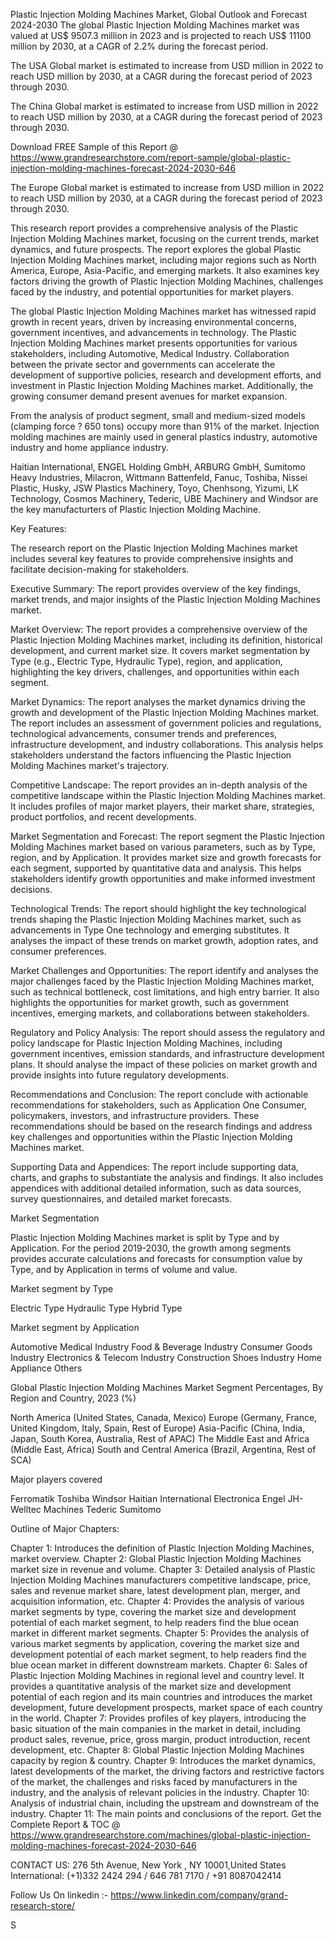 Plastic Injection Molding Machines Market, Global Outlook and Forecast 2024-2030
The global Plastic Injection Molding Machines market was valued at US$ 9507.3 million in 2023 and is projected to reach US$ 11100 million by 2030, at a CAGR of 2.2% during the forecast period.

The USA Global market is estimated to increase from USD million in 2022 to reach USD million by 2030, at a CAGR during the forecast period of 2023 through 2030.

The China Global market is estimated to increase from USD million in 2022 to reach USD million by 2030, at a CAGR during the forecast period of 2023 through 2030.

Download FREE Sample of this Report @ https://www.grandresearchstore.com/report-sample/global-plastic-injection-molding-machines-forecast-2024-2030-646

The Europe Global market is estimated to increase from USD million in 2022 to reach USD million by 2030, at a CAGR during the forecast period of 2023 through 2030.

This research report provides a comprehensive analysis of the Plastic Injection Molding Machines market, focusing on the current trends, market dynamics, and future prospects. The report explores the global Plastic Injection Molding Machines market, including major regions such as North America, Europe, Asia-Pacific, and emerging markets. It also examines key factors driving the growth of Plastic Injection Molding Machines, challenges faced by the industry, and potential opportunities for market players.

The global Plastic Injection Molding Machines market has witnessed rapid growth in recent years, driven by increasing environmental concerns, government incentives, and advancements in technology. The Plastic Injection Molding Machines market presents opportunities for various stakeholders, including Automotive, Medical Industry. Collaboration between the private sector and governments can accelerate the development of supportive policies, research and development efforts, and investment in Plastic Injection Molding Machines market. Additionally, the growing consumer demand present avenues for market expansion.

From the analysis of product segment, small and medium-sized models (clamping force ? 650 tons) occupy more than 91% of the market. Injection molding machines are mainly used in general plastics industry, automotive industry and home appliance industry.

Haitian International, ENGEL Holding GmbH, ARBURG GmbH, Sumitomo Heavy Industries, Milacron, Wittmann Battenfeld, Fanuc, Toshiba, Nissei Plastic, Husky, JSW Plastics Machinery, Toyo, Chenhsong, Yizumi, LK Technology, Cosmos Machinery, Tederic, UBE Machinery and Windsor are the key manufacturters of Plastic Injection Molding Machine.

Key Features:

The research report on the Plastic Injection Molding Machines market includes several key features to provide comprehensive insights and facilitate decision-making for stakeholders.

Executive Summary: The report provides overview of the key findings, market trends, and major insights of the Plastic Injection Molding Machines market.

Market Overview: The report provides a comprehensive overview of the Plastic Injection Molding Machines market, including its definition, historical development, and current market size. It covers market segmentation by Type (e.g., Electric Type, Hydraulic Type), region, and application, highlighting the key drivers, challenges, and opportunities within each segment.

Market Dynamics: The report analyses the market dynamics driving the growth and development of the Plastic Injection Molding Machines market. The report includes an assessment of government policies and regulations, technological advancements, consumer trends and preferences, infrastructure development, and industry collaborations. This analysis helps stakeholders understand the factors influencing the Plastic Injection Molding Machines market's trajectory.

Competitive Landscape: The report provides an in-depth analysis of the competitive landscape within the Plastic Injection Molding Machines market. It includes profiles of major market players, their market share, strategies, product portfolios, and recent developments.

Market Segmentation and Forecast: The report segment the Plastic Injection Molding Machines market based on various parameters, such as by Type, region, and by Application. It provides market size and growth forecasts for each segment, supported by quantitative data and analysis. This helps stakeholders identify growth opportunities and make informed investment decisions.

Technological Trends: The report should highlight the key technological trends shaping the Plastic Injection Molding Machines market, such as advancements in Type One technology and emerging substitutes. It analyses the impact of these trends on market growth, adoption rates, and consumer preferences.

Market Challenges and Opportunities: The report identify and analyses the major challenges faced by the Plastic Injection Molding Machines market, such as technical bottleneck, cost limitations, and high entry barrier. It also highlights the opportunities for market growth, such as government incentives, emerging markets, and collaborations between stakeholders.

Regulatory and Policy Analysis: The report should assess the regulatory and policy landscape for Plastic Injection Molding Machines, including government incentives, emission standards, and infrastructure development plans. It should analyse the impact of these policies on market growth and provide insights into future regulatory developments.

Recommendations and Conclusion: The report conclude with actionable recommendations for stakeholders, such as Application One Consumer, policymakers, investors, and infrastructure providers. These recommendations should be based on the research findings and address key challenges and opportunities within the Plastic Injection Molding Machines market.

Supporting Data and Appendices: The report include supporting data, charts, and graphs to substantiate the analysis and findings. It also includes appendices with additional detailed information, such as data sources, survey questionnaires, and detailed market forecasts.

Market Segmentation

Plastic Injection Molding Machines market is split by Type and by Application. For the period 2019-2030, the growth among segments provides accurate calculations and forecasts for consumption value by Type, and by Application in terms of volume and value.

Market segment by Type

Electric Type
Hydraulic Type
Hybrid Type

Market segment by Application

Automotive
Medical Industry
Food & Beverage Industry
Consumer Goods Industry
Electronics & Telecom Industry
Construction
Shoes Industry
Home Appliance
Others

Global Plastic Injection Molding Machines Market Segment Percentages, By Region and Country, 2023 (%)

North America (United States, Canada, Mexico)
Europe (Germany, France, United Kingdom, Italy, Spain, Rest of Europe)
Asia-Pacific (China, India, Japan, South Korea, Australia, Rest of APAC)
The Middle East and Africa (Middle East, Africa)
South and Central America (Brazil, Argentina, Rest of SCA)

Major players covered

Ferromatik
Toshiba
Windsor
Haitian International
Electronica
Engel
JH-Welltec Machines
Tederic
Sumitomo

Outline of Major Chapters:

Chapter 1: Introduces the definition of Plastic Injection Molding Machines, market overview.
Chapter 2: Global Plastic Injection Molding Machines market size in revenue and volume.
Chapter 3: Detailed analysis of Plastic Injection Molding Machines manufacturers competitive landscape, price, sales and revenue market share, latest development plan, merger, and acquisition information, etc.
Chapter 4: Provides the analysis of various market segments by type, covering the market size and development potential of each market segment, to help readers find the blue ocean market in different market segments.
Chapter 5: Provides the analysis of various market segments by application, covering the market size and development potential of each market segment, to help readers find the blue ocean market in different downstream markets.
Chapter 6: Sales of Plastic Injection Molding Machines in regional level and country level. It provides a quantitative analysis of the market size and development potential of each region and its main countries and introduces the market development, future development prospects, market space of each country in the world.
Chapter 7: Provides profiles of key players, introducing the basic situation of the main companies in the market in detail, including product sales, revenue, price, gross margin, product introduction, recent development, etc.
Chapter 8: Global Plastic Injection Molding Machines capacity by region & country.
Chapter 9: Introduces the market dynamics, latest developments of the market, the driving factors and restrictive factors of the market, the challenges and risks faced by manufacturers in the industry, and the analysis of relevant policies in the industry.
Chapter 10: Analysis of industrial chain, including the upstream and downstream of the industry.
Chapter 11: The main points and conclusions of the report.
Get the Complete Report & TOC @ https://www.grandresearchstore.com/machines/global-plastic-injection-molding-machines-forecast-2024-2030-646

CONTACT US:
276 5th Avenue, New York , NY 10001,United States
International: (+1)332 2424 294 / 646 781 7170 / +91 8087042414

Follow Us On linkedin :- https://www.linkedin.com/company/grand-research-store/

S
